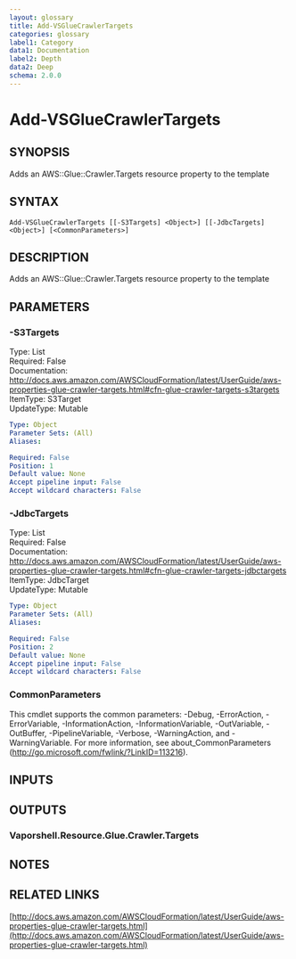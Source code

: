 ```yaml
---
layout: glossary
title: Add-VSGlueCrawlerTargets
categories: glossary
label1: Category
data1: Documentation
label2: Depth
data2: Deep
schema: 2.0.0
---
```


# Add-VSGlueCrawlerTargets

## SYNOPSIS
Adds an AWS::Glue::Crawler.Targets resource property to the template

## SYNTAX

```
Add-VSGlueCrawlerTargets [[-S3Targets] <Object>] [[-JdbcTargets] <Object>] [<CommonParameters>]
```

## DESCRIPTION
Adds an AWS::Glue::Crawler.Targets resource property to the template

## PARAMETERS

### -S3Targets
Type: List    
Required: False    
Documentation: http://docs.aws.amazon.com/AWSCloudFormation/latest/UserGuide/aws-properties-glue-crawler-targets.html#cfn-glue-crawler-targets-s3targets    
ItemType: S3Target    
UpdateType: Mutable

```yaml
Type: Object
Parameter Sets: (All)
Aliases:

Required: False
Position: 1
Default value: None
Accept pipeline input: False
Accept wildcard characters: False
```

### -JdbcTargets
Type: List    
Required: False    
Documentation: http://docs.aws.amazon.com/AWSCloudFormation/latest/UserGuide/aws-properties-glue-crawler-targets.html#cfn-glue-crawler-targets-jdbctargets    
ItemType: JdbcTarget    
UpdateType: Mutable

```yaml
Type: Object
Parameter Sets: (All)
Aliases:

Required: False
Position: 2
Default value: None
Accept pipeline input: False
Accept wildcard characters: False
```

### CommonParameters
This cmdlet supports the common parameters: -Debug, -ErrorAction, -ErrorVariable, -InformationAction, -InformationVariable, -OutVariable, -OutBuffer, -PipelineVariable, -Verbose, -WarningAction, and -WarningVariable.
For more information, see about_CommonParameters (http://go.microsoft.com/fwlink/?LinkID=113216).

## INPUTS

## OUTPUTS

### Vaporshell.Resource.Glue.Crawler.Targets

## NOTES

## RELATED LINKS

[http://docs.aws.amazon.com/AWSCloudFormation/latest/UserGuide/aws-properties-glue-crawler-targets.html](http://docs.aws.amazon.com/AWSCloudFormation/latest/UserGuide/aws-properties-glue-crawler-targets.html)

